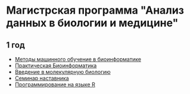 # Магистрская программа "Анализ данных в биологии и медицине"

## 1 год
- [Методы машинного обучение в биоинформатике](https://vladm0z.github.io/HSE-Bioinformatics/ml)
- [Практическая Биоинформатика](https://vladm0z.github.io/HSE-Bioinformatics/pracbio)
- [Введение в молекулярную биологию](https://vladm0z.github.io/HSE-Bioinformatics/molbio)
- [Семинар наставника]()
- [Программирование на языке R]()
